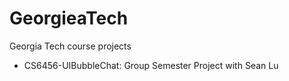 # GeorgieaTech
Georgia Tech course projects
* CS6456-UIBubbleChat: Group Semester Project with Sean Lu
